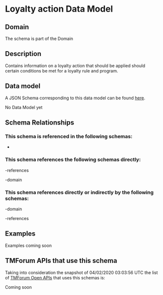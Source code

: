 # Loyalty action Data Model

## Domain

The  schema is part of the  Domain

## Description

Contains information on a loyalty action that should be applied should certain conditions be met for a loyalty rule and program.

## Data model

A JSON Schema corresponding to this data model can be found
[here](https://github.com/tmforum-rand/schemas/blob/candidates/Product/LoyaltyAction.schema.json).

No Data Model yet

## Schema Relationships

### This schema is referenced in the following schemas:

-

### This schema references the following schemas directly:

-references

-domain

### This schema references directly or indirectly by the following schemas:

-domain

-references



## Examples

Examples coming soon

## TMForum APIs that use this schema

Taking into consideration the snapshot of 04/02/2020 03:03:56 UTC the list of [TMForum Open APIs](https://www.tmforum.org/open-apis/) that uses this schemas is:

Coming soon